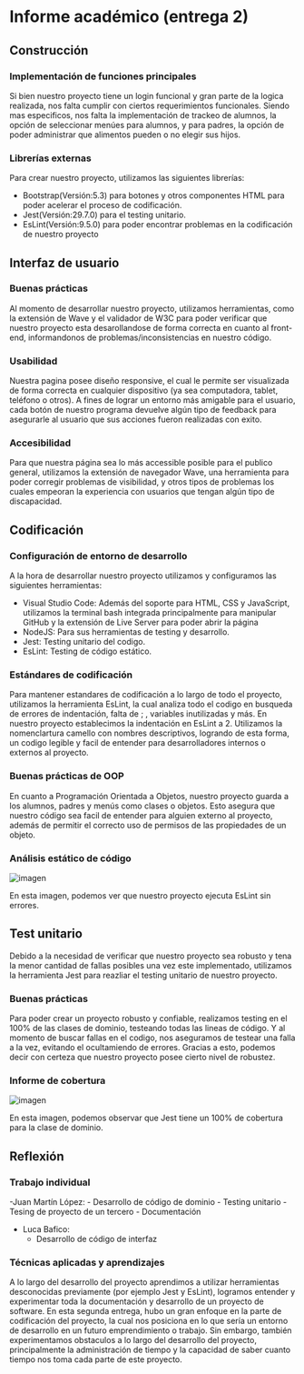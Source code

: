# Informe académico (entrega 2)

## Construcción
### Implementación de funciones principales
Si bien nuestro proyecto tiene un login funcional y gran parte de la logica realizada, nos falta cumplir con ciertos requerimientos funcionales. Siendo mas especificos, nos falta la implementación de trackeo de alumnos, la opción de seleccionar menúes para alumnos, y para padres, la opción de poder administrar que alimentos pueden o no elegir sus hijos.
### Librerías externas
Para crear nuestro proyecto, utilizamos las siguientes librerías: 
- Bootstrap(Versión:5.3) para botones y otros componentes HTML para poder acelerar el proceso de codificación.
- Jest(Versión:29.7.0) para el testing unitario. 
- EsLint(Versión:9.5.0) para poder encontrar problemas en la codificación de nuestro proyecto

## Interfaz de usuario
### Buenas prácticas
Al momento de desarrollar nuestro proyecto, utilizamos herramientas, como la extensión de Wave y el validador de W3C para poder verificar que nuestro proyecto esta desarollandose de forma correcta en cuanto al front-end, informandonos de problemas/inconsistencias en nuestro código. 
### Usabilidad
Nuestra pagina posee diseño responsive, el cual le permite ser visualizada de forma correcta en cualquier dispositivo (ya sea computadora, tablet, teléfono o otros). A fines de lograr un entorno más amigable para el usuario, cada botón de nuestro programa devuelve algún tipo de feedback para asegurarle al usuario que sus acciones fueron realizadas con exito.
### Accesibilidad
Para que nuestra página sea lo más accessible posible para el publico general, utilizamos la extensión de navegador Wave, una herramienta para poder corregir problemas de visibilidad, y otros tipos de problemas los cuales empeoran la experiencia con usuarios que tengan algún tipo de discapacidad.

## Codificación
### Configuración de entorno de desarrollo
A la hora de desarrollar nuestro proyecto utilizamos y configuramos las siguientes herramientas:
- Visual Studio Code: Además del soporte para HTML, CSS y JavaScript, utilizamos la terminal bash integrada principalmente para manipular GitHub y  la extensión de Live Server para poder abrir la página
- NodeJS: Para sus herramientas de testing y desarrollo.
- Jest: Testing unitario del codigo.
- EsLint: Testing de código estático.

### Estándares de codificación
Para mantener estandares de codificación a lo largo de todo el proyecto, utilizamos la herramienta EsLint, la cual analiza todo el codigo en busqueda de errores de indentación, falta de ; , variables inutilizadas y más.
En nuestro proyecto establecimos la indentación en EsLint a 2.
Utilizamos la nomenclartura camello con nombres descriptivos, logrando de esta forma, un codigo legible y facil de entender para desarrolladores internos o externos al proyecto.
### Buenas prácticas de OOP
En cuanto a Programación Orientada a Objetos, nuestro proyecto guarda a los alumnos, padres y menús como clases o objetos. Esto asegura que nuestro código sea facil de entender para alguien externo al proyecto, además de permitir el correcto uso de permisos de las propiedades de un objeto.
### Análisis estático de código
![imagen](https://github.com/IngSoft-FIS-2024-1/proyecto-m3aan-bafico-lopez/assets/115313229/088bacd7-2e2f-4816-9f35-e646fe1bca4d)

En esta imagen, podemos ver que nuestro proyecto ejecuta EsLint sin errores.


## Test unitario
Debido a la necesidad de verificar que nuestro proyecto sea robusto y tena la menor cantidad de fallas posibles una vez este implementado, utilizamos la herramienta Jest para reazliar el testing unitario de nuestro proyecto.
### Buenas prácticas
Para poder crear un proyecto robusto y confiable, realizamos testing en el 100% de las clases de dominio, testeando todas las lineas de código. Y al momento de buscar fallas en el codigo, nos aseguramos de testear una falla a la vez, evitando el ocultamiendo de errores.
Gracias a esto, podemos decir con certeza que nuestro proyecto posee cierto nivel de robustez.
### Informe de cobertura
![imagen](https://github.com/IngSoft-FIS-2024-1/proyecto-m3aan-bafico-lopez/assets/115313229/1ef8b704-d6c5-484f-9d79-34a3a88fb356)

En esta imagen, podemos observar que Jest tiene un 100% de cobertura para la clase de dominio.

## Reflexión
### Trabajo individual
-Juan Martín López:
    - Desarrollo de código de dominio
    - Testing unitario
    - Tesing de proyecto de un tercero
    - Documentación

- Luca Bafico:
    - Desarrollo de código de interfaz

### Técnicas aplicadas y aprendizajes
A lo largo del desarrollo del proyecto aprendimos a utilizar herramientas desconocidas previamente (por ejemplo Jest y EsLint), logramos entender y experimentar toda la documentación y desarrollo de un proyecto de software. En esta segunda entrega, hubo un gran enfoque en la parte de codificación del proyecto, la cual nos posiciona en lo que sería un entorno de desarrollo en un futuro emprendimiento o trabajo.
Sin embargo, también experimentamos obstaculos a lo largo del desarrollo del proyecto, principalmente la administración de tiempo y la capacidad de saber cuanto tiempo nos toma cada parte de este proyecto.